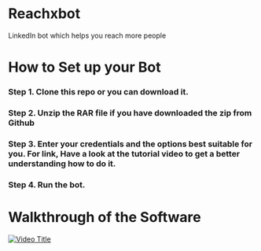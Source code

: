 # Reachxbot
LinkedIn bot which helps you reach more people 

<H1>How to Set up your Bot</H1>

<h3> Step 1. Clone this repo or you can download it.</h3>
<h3> Step 2. Unzip the RAR file if you have downloaded the zip from Github</h3>
<h3> Step 3. Enter your credentials and the options best suitable for you. For link, Have a look at the tutorial video to get a better understanding how to do it.</h3>
<h3> Step 4. Run the bot.</h3>

<h1>Walkthrough of the Software</h1>

[![Video Title](https://img.youtube.com/vi/_P-2I2BHbCU/0.jpg)](https://www.youtube.com/watch?v=_P-2I2BHbCU)

